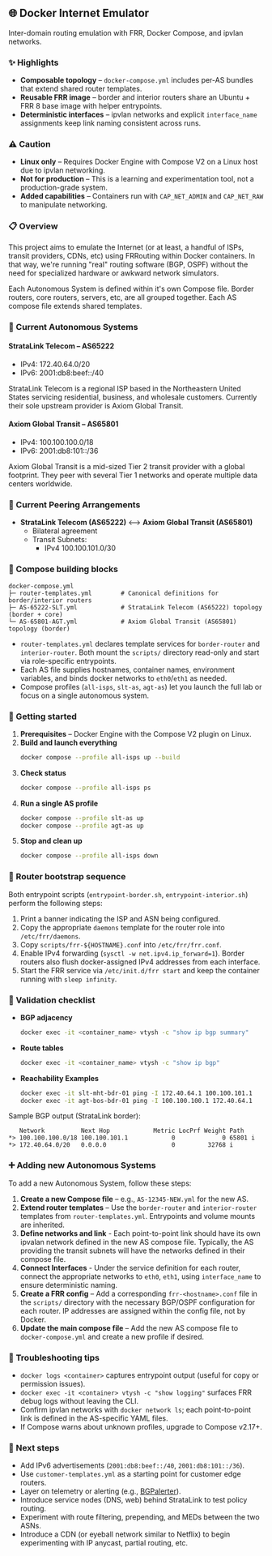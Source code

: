 ## 🌐 Docker Internet Emulator

Inter-domain routing emulation with FRR, Docker Compose, and ipvlan networks.

### ✨ Highlights

- **Composable topology** – `docker-compose.yml` includes per-AS bundles that extend shared router templates.
- **Reusable FRR image** – border and interior routers share an Ubuntu + FRR 8 base image with helper entrypoints.
- **Deterministic interfaces** – ipvlan networks and explicit `interface_name` assignments keep link naming consistent across runs.


### ⚠️ Caution
- **Linux only** – Requires Docker Engine with Compose V2 on a Linux host due to ipvlan networking.
- **Not for production** – This is a learning and experimentation tool, not a production-grade system.
- **Added capabilities** – Containers run with `CAP_NET_ADMIN` and `CAP_NET_RAW` to manipulate networking. 


### 📋 Overview

This project aims to emulate the Internet (or at least, a handful of ISPs, transit providers, CDNs, etc) using FRRouting within Docker containers. In that way, we're running "real" routing software (BGP, OSPF) without the need for specialized hardware or awkward network simulators.

Each Autonomous System is defined within it's own Compose file. Border routers, core routers, servers, etc, are all grouped together. Each AS compose file extends shared templates. 


### 🤖 Current Autonomous Systems

#### StrataLink Telecom – AS65222

- IPv4: 172.40.64.0/20
- IPv6: 2001:db8:beef::/40

StrataLink Telecom is a regional ISP based in the Northeastern United States servicing residential, business, and wholesale customers. Currently their sole upstream provider is Axiom Global Transit.

#### Axiom Global Transit – AS65801

- IPv4: 100.100.100.0/18
- IPv6: 2001:db8:101::/36

Axiom Global Transit is a mid-sized Tier 2 transit provider with a global footprint. They peer with several Tier 1 networks and operate multiple data centers worldwide.


### 🤝 Current Peering Arrangements

- **StrataLink Telecom (AS65222)** <--> **Axiom Global Transit (AS65801)**
  - Bilateral agreement
  - Transit Subnets:
    - IPv4 100.100.101.0/30


### 🧩 Compose building blocks

```
docker-compose.yml
├─ router-templates.yml        # Canonical definitions for border/interior routers
├─ AS-65222-SLT.yml            # StrataLink Telecom (AS65222) topology (border + core)
└─ AS-65801-AGT.yml            # Axiom Global Transit (AS65801) topology (border)
```

- `router-templates.yml` declares template services for `border-router` and `interior-router`. Both mount the `scripts/` directory read-only and start via role-specific entrypoints.
- Each AS file supplies hostnames, container names, environment variables, and binds docker networks to `eth0`/`eth1` as needed.
- Compose profiles (`all-isps`, `slt-as`, `agt-as`) let you launch the full lab or focus on a single autonomous system.


### 🚀 Getting started

1. **Prerequisites** – Docker Engine with the Compose V2 plugin on Linux.
2. **Build and launch everything**
   ```bash
   docker compose --profile all-isps up --build
   ```
3. **Check status**
   ```bash
   docker compose --profile all-isps ps
   ```
4. **Run a single AS profile**
   ```bash
   docker compose --profile slt-as up
   docker compose --profile agt-as up
   ```
5. **Stop and clean up**
   ```bash
   docker compose --profile all-isps down
   ```

### 🔧 Router bootstrap sequence

Both entrypoint scripts (`entrypoint-border.sh`, `entrypoint-interior.sh`) perform the following steps:

1. Print a banner indicating the ISP and ASN being configured.
2. Copy the appropriate `daemons` template for the router role into `/etc/frr/daemons`.
3. Copy `scripts/frr-${HOSTNAME}.conf` into `/etc/frr/frr.conf`.
4. Enable IPv4 forwarding (`sysctl -w net.ipv4.ip_forward=1`). Border routers also flush docker-assigned IPv4 addresses from each interface.
5. Start the FRR service via `/etc/init.d/frr start` and keep the container running with `sleep infinity`.

### 🧪 Validation checklist

- **BGP adjacency**
  ```bash
  docker exec -it <container_name> vtysh -c "show ip bgp summary"
  ```
- **Route tables**
  ```bash
  docker exec -it <container_name> vtysh -c "show ip bgp"
  ```
- **Reachability Examples**
  ```bash
  docker exec -it slt-mht-bdr-01 ping -I 172.40.64.1 100.100.101.1
  docker exec -it agt-bos-bdr-01 ping -I 100.100.100.1 172.40.64.1
  ```

Sample BGP output (StrataLink border):

```
   Network          Next Hop            Metric LocPrf Weight Path
*> 100.100.100.0/18 100.100.101.1            0             0 65801 i
*> 172.40.64.0/20   0.0.0.0                  0         32768 i
```
### ➕ Adding new Autonomous Systems
To add a new Autonomous System, follow these steps:
1. **Create a new Compose file** – e.g., `AS-12345-NEW.yml` for the new AS. 
2. **Extend router templates** – Use the `border-router` and `interior-router` templates from `router-templates.yml`. Entrypoints and volume mounts are inherited.
3. **Define networks and link** - Each point-to-point link should have its own ipvalan network defined in the new AS compose file. Typically, the AS providing the transit subnets will have the networks defined in their compose file. 
4. **Connect Interfaces** - Under the service definition for each router, connect the appropriate networks to `eth0`, `eth1`, using `interface_name` to ensure deterministic naming.
5. **Create a FRR config** – Add a corresponding `frr-<hostname>.conf` file in the `scripts/` directory with the necessary BGP/OSPF configuration for each router. IP addresses are assigned within the config file, not by Docker.
6. **Update the main compose file** – Add the new AS compose file to `docker-compose.yml` and create a new profile if desired.

### 🐞 Troubleshooting tips

- `docker logs <container>` captures entrypoint output (useful for copy or permission issues).
- `docker exec -it <container> vtysh -c "show logging"` surfaces FRR debug logs without leaving the CLI.
- Confirm ipvlan networks with `docker network ls`; each point-to-point link is defined in the AS-specific YAML files.
- If Compose warns about unknown profiles, upgrade to Compose v2.17+.

### 🧭 Next steps

- Add IPv6 advertisements (`2001:db8:beef::/40`, `2001:db8:101::/36`).
- Use `customer-templates.yml` as a starting point for customer edge routers.
- Layer on telemetry or alerting (e.g., [BGPalerter](https://github.com/nttgin/BGPalerter)).
- Introduce service nodes (DNS, web) behind StrataLink to test policy routing.
- Experiment with route filtering, prepending, and MEDs between the two ASNs.
- Introduce a CDN (or eyeball network similar to Netflix) to begin experimenting with IP anycast, partial routing, etc.